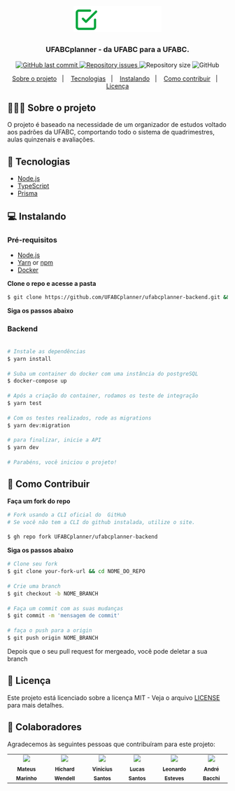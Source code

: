 <h1 align="center">
	<img alt="Logo" src=".github/logo.png" width="200px" />
</h1>

<h3 align="center">
  UFABCplanner - da UFABC para a UFABC.
</h3>

<p align="center">

<a href="https://github.com/UFABCplanner/ufabcplanner-backend/commits/dev">
    <img alt="GitHub last commit" src="https://img.shields.io/github/last-commit/UFABCplanner/ufabcplanner-backend">
  </a>

  <a href="https://github.com/UFABCplanner/ufabcplanner-backend/issues">
    <img alt="Repository issues" src="https://img.shields.io/github/issues/UFABCplanner/ufabcplanner-backend">
  </a>

  <img alt="Repository size" src="https://img.shields.io/github/repo-size/UFABCplanner/ufabcplanner-backend">

  <img alt="GitHub" src="https://img.shields.io/github/license/UFABCplanner/ufabcplanner-backend">
</p>

<p align="center">
  <a href="#-sobre-o-projeto">Sobre o projeto</a>&nbsp;&nbsp;&nbsp;|&nbsp;&nbsp;&nbsp;
  <a href="#-tecnologias">Tecnologias</a>&nbsp;&nbsp;&nbsp;|&nbsp;&nbsp;&nbsp;
  <a href="#-instalando">Instalando</a>&nbsp;&nbsp;&nbsp;|&nbsp;&nbsp;&nbsp;
  <a href="#-como-contribuir">Como contribuir</a>&nbsp;&nbsp;&nbsp;|&nbsp;&nbsp;&nbsp;
  <a href="#-Licença">Licença</a>
</p>

## 👨🏻‍💻 Sobre o projeto

<p >O projeto é baseado na necessidade de um organizador de estudos voltado aos padrões da UFABC, comportando todo o sistema de quadrimestres, aulas quinzenais e avaliações.</p>

## 🚀 Tecnologias

- [Node.js](https://nodejs.org/en/)
- [TypeScript](https://www.typescriptlang.org/)
- [Prisma](https://www.prisma.io/)

## 💻 Instalando

### Pré-requisitos

- [Node.js](https://nodejs.org/en/)
- [Yarn](https://classic.yarnpkg.com/) or [npm](https://www.npmjs.com/)
- [Docker](https://www.docker.com/)

**Clone o repo e acesse a pasta**

```bash
$ git clone https://github.com/UFABCplanner/ufabcplanner-backend.git && cd UFABCplanner
```

**Siga os passos abaixo**

### Backend

```bash

# Instale as dependências
$ yarn install

# Suba um container do docker com uma instância do postgreSQL
$ docker-compose up

# Após a criação do container, rodamos os teste de integração
$ yarn test

# Com os testes realizados, rode as migrations
$ yarn dev:migration

# para finalizar, inicie a API
$ yarn dev

# Parabéns, você iniciou o projeto!
```

## 🤔 Como Contribuir

**Faça um fork do repo**

```bash
# Fork usando a CLI oficial do  GitHub
# Se você não tem a CLI do github instalada, utilize o site.

$ gh repo fork UFABCplanner/ufabcplanner-backend
```

**Siga os passos abaixo**

```bash
# Clone seu fork
$ git clone your-fork-url && cd NOME_DO_REPO

# Crie uma branch
$ git checkout -b NOME_BRANCH

# Faça um commit com as suas mudanças
$ git commit -m 'mensagem de commit'

# faça o push para a origin
$ git push origin NOME_BRANCH
```

Depois que o seu pull request for mergeado, você pode deletar a sua branch

## 📝 Licença

Este projeto está licenciado sobre a licença MIT - Veja o arquivo [LICENSE](LICENSE) para mais detalhes.

## 🤝 Colaboradores

Agradecemos às seguintes pessoas que contribuíram para este projeto:

<table>
  <tr>
    <td align="center">
      <a href="https://github.com/marinhomateus">
        <img src="https://github.com/marinhomateus.png" width="100px;"/><br>
        <sub>
          <b>Mateus Marinho</b>
        </sub>
      </a>
    </td>
    <td align="center">
      <a href="https://github.com/wendellhichard">
        <img src="https://github.com/wendellhichard.png" width="100px;"/><br>
        <sub>
          <b>Hichard Wendell</b>
        </sub>
      </a>
    </td>
    <td align="center">
      <a href="https://github.com/ViniciussSantos">
        <img src="https://github.com/ViniciussSantos.png" width="100px;"/><br>
        <sub>
          <b>Vinicius Santos</b>
        </sub>
      </a>
    </td>
    <td align="center">
      <a href="https://github.com/lucasajs">
        <img src="https://github.com/lucasajs.png" width="100px;"/><br>
        <sub>
          <b>Lucas Santos</b>
        </sub>
      </a>
    </td>
    <td align="center">
      <a href="https://github.com/estevesHERE">
        <img src="https://github.com/estevesHERE.png" width="100px;"/><br>
        <sub>
          <b>Leonardo Esteves</b>
        </sub>
      </a>
    </td>
    <td align="center">
      <a href="https://github.com/abacchi00">
        <img src="https://github.com/abacchi00.png" width="100px;"/><br>
        <sub>
          <b>André Bacchi</b>
        </sub>
      </a>
    </td>
  </tr>
</table>
